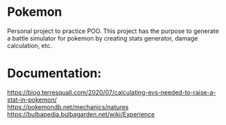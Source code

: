 # Pokemon
Personal project to practice POO. This project has the purpose to generate a battle simulator for pokemon by creating stats generator, damage calculation, etc.


# Documentation:
https://blog.terresquall.com/2020/07/calculating-evs-needed-to-raise-a-stat-in-pokemon/  
https://pokemondb.net/mechanics/natures
https://bulbapedia.bulbagarden.net/wiki/Experience
